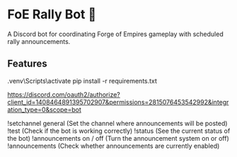 # FoE Rally Bot 🤖

A Discord bot for coordinating Forge of Empires gameplay with scheduled rally announcements.

## Features

.venv\Scripts\activate
pip install -r requirements.txt

https://discord.com/oauth2/authorize?client_id=1408464891395702907&permissions=2815076453542992&integration_type=0&scope=bot


!setchannel general (Set the channel where announcements will be posted)
!test (Check if the bot is working correctly)
!status (See the current status of the bot)
!announcements on / off (Turn the announcement system on or off)
!announcements (Check whether announcements are currently enabled)